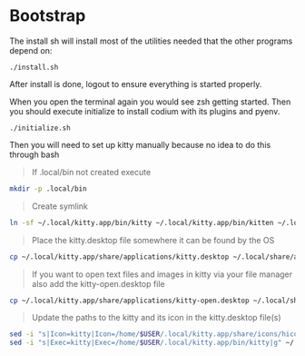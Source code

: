 # Bootstrap

The install sh will install most of the utilities needed that the other programs depend on:

```
./install.sh
```

After install is done, logout to ensure everything is started properly.

When you open the terminal again you would see zsh getting started. Then you should execute initialize to install codium with its plugins and pyenv.

```
./initialize.sh
```

Then you will need to set up kitty manually because no idea to do this through bash

> If .local/bin not created execute

```sh
mkdir -p .local/bin
```

> Create symlink

```sh
ln -sf ~/.local/kitty.app/bin/kitty ~/.local/kitty.app/bin/kitten ~/.local/bin/
```

> Place the kitty.desktop file somewhere it can be found by the OS

```sh
cp ~/.local/kitty.app/share/applications/kitty.desktop ~/.local/share/application/
```

> If you want to open text files and images in kitty via your file manager also add the kitty-open.desktop file

```sh
cp ~/.local/kitty.app/share/applications/kitty-open.desktop ~/.local/share/applications/
```

> Update the paths to the kitty and its icon in the kitty.desktop file(s)

```sh
sed -i "s|Icon=kitty|Icon=/home/$USER/.local/kitty.app/share/icons/hicolor/256x256/apps/kitty.png|g" ~/.local/share/applications/kitty*.desktop
sed -i "s|Exec=kitty|Exec=/home/$USER/.local/kitty.app/bin/kitty|g" ~/.local/share/applications/kitty*.desktop
```
